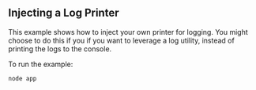 ## Injecting a Log Printer
This example shows how to inject your own printer for logging. You might choose to do this if you if you want to leverage a log utility, instead of printing the logs to the console.

To run the example:

```
node app
```
